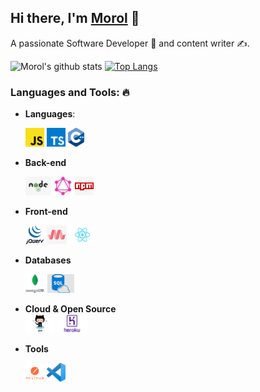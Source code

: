 <!--
**jinnatul/jinnatul** is a ✨ _special_ ✨ repository because its `README.md` (this file) appears on your GitHub profile.
Here are some ideas to get you started:
- 🔭 I’m currently working on ...
- 🌱 I’m currently learning ...
- 👯 I’m looking to collaborate on ...
- 🤔 I’m looking for help with ...
- 💬 Ask me about ...
- 📫 How to reach me: ...
- 😄 Pronouns: ...
- ⚡ Fun fact: ...
--->

## Hi there, I'm [Morol](https://aboutmorol.herokuapp.com/) 👋
A passionate Software Developer 🚀 and content writer ✍.

![Morol's github stats](https://github-readme-stats.vercel.app/api?username=jinnatul&show_icons=true&theme=merko)
[![Top Langs](https://github-readme-stats.vercel.app/api/top-langs/?username=jinnatul)](https://github.com/jinnatul)

### Languages and Tools: 🔥

- **Languages**: 

  <code><img height="30" src="https://github.com/jinnatul/jinnatul/blob/master/assets/js.png" style="max-width:100%;"></code> 
  <code><img height="30" src="https://github.com/jinnatul/jinnatul/blob/master/assets/ts.png" style="max-width:100%;"></code>
  <code><img height="30" src="https://github.com/jinnatul/jinnatul/blob/master/assets/cpp.png" style="max-width:100%;"></code>

- **Back-end**

  <code><img height="30" src="https://github.com/jinnatul/jinnatul/blob/master/assets/nodejs.jpg" style="max-width:100%;"></code>
  <code><img height="30" src="https://github.com/jinnatul/jinnatul/blob/master/assets/graphQL.png" style="max-width:100%;"></code>
  <code><img height="30" src="https://github.com/jinnatul/jinnatul/blob/master/assets/npm.jpg" style="max-width:100%;"></code>

- **Front-end**
 
  <code><img height="30" src="https://github.com/jinnatul/jinnatul/blob/master/assets/jquery.png" style="max-width:100%;"></code>
  <code><img height="30" src="https://github.com/jinnatul/jinnatul/blob/master/assets/materialize.jpg" style="max-width:100%;"></code>
  <code><img height="30" src="https://github.com/jinnatul/jinnatul/blob/master/assets/reactjs.png" style="max-width:100%;"></code>

- **Databases**  

  <code><img height="30" src="https://github.com/jinnatul/jinnatul/blob/master/assets/mongodb.jpeg" style="max-width:100%;"></code>
  <code><img height="30" src="https://github.com/jinnatul/jinnatul/blob/master/assets/sql.jpg" style="max-width:100%;"></code>

- **Cloud & Open Source**  
  <code><img height="30" src="https://github.com/jinnatul/jinnatul/blob/master/assets/github.jpg" style="max-width:100%;"></code>
  <code><img height="30" src="https://github.com/jinnatul/jinnatul/blob/master/assets/heroku.png" style="max-width:100%;"></code>

- **Tools**

  <code><img height="30" src="https://github.com/jinnatul/jinnatul/blob/master/assets/postman.png" style="max-width:100%;"></code>
  <code><img height="30" src="https://github.com/jinnatul/jinnatul/blob/master/assets/vscode.png" style="max-width:100%;"></code>
